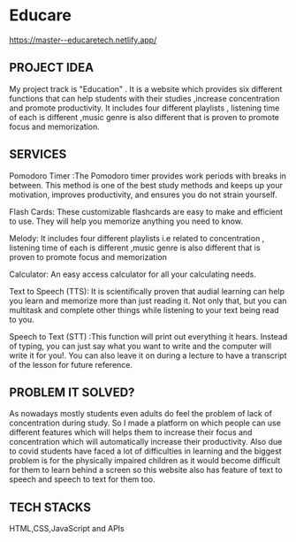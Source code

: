 # Educare
https://master--educaretech.netlify.app/

## PROJECT IDEA

My project track is "Education" . It is a
website which provides six different
functions that can help students with their
studies ,increase concentration and promote
productivity. It includes four different
playlists , listening time of each is different
,music genre is also different that is proven
to promote focus and memorization.

## SERVICES

Pomodoro Timer :The Pomodoro timer provides  work periods with  breaks in between. This method is one of the best study methods and keeps up your motivation, improves productivity, and ensures you do not strain yourself.

Flash Cards: These customizable flashcards are easy to make and efficient to use. They will help you memorize anything you need to know.

Melody: It includes four different playlists i.e
related to concentration , listening time
of each is different ,music genre is also
different that is proven to promote focus
and memorization

Calculator: An easy access calculator for all your calculating needs.

Text to Speech (TTS): It is scientifically proven that audial learning can help you learn and memorize more than just reading it. Not only that, but you can multitask and complete other things while listening to your text being read to you.

Speech to Text (STT) :This function will print out everything it hears. Instead of typing, you can just say what you want to write and the computer will write it for you!. You can also leave it on during a lecture to have a transcript of the lesson for future reference.

## PROBLEM IT SOLVED?

As nowadays mostly students even adults do feel the problem of lack of
concentration during study.
So I made a platform on which people can use different features which
will helps them to increase their focus and concentration which will
automatically increase their productivity.
Also due to covid students have faced a lot of difficulties in learning and
the biggest problem is for the physically impaired children as it would
become difficult for them to learn behind a screen so this website also
has feature of text to speech and speech to text for them too.

## TECH STACKS

HTML,CSS,JavaScript and APIs


